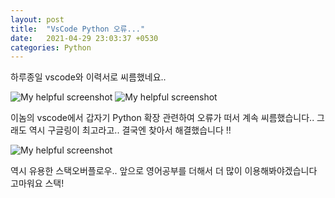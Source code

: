 ```yaml
---
layout: post
title:  "VsCode Python 오류..."
date:   2021-04-29 23:03:37 +0530
categories: Python
---
```

하루종일 vscode와 이력서로 씨름했네요..

![My helpful screenshot](/assets/vcsode_error.PNG)
![My helpful screenshot](/assets/vcsode_error.ver.PNG)

이놈의 vscode에서 갑자기 Python 확장 관련하여 오류가 떠서
계속 씨름했습니다.. 그래도 역시 구글링이 최고라고.. 결국엔 찾아서
해결했습니다 !!

![My helpful screenshot](/assets/vcsode_clear.PNG)

역시 유용한 스택오버플로우..
앞으로 영어공부를 더해서 더 많이 이용해봐야겠습니다
고마워요 스택!


[jekyll-docs]: https://jekyllrb.com/docs/home
[jekyll-gh]:   https://github.com/jekyll/jekyll
[jekyll-talk]: https://talk.jekyllrb.com/
